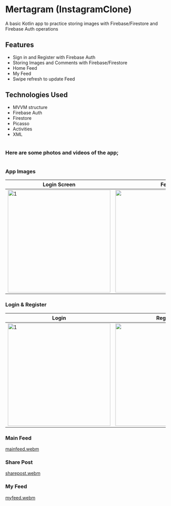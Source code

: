 # Mertagram (InstagramClone)
A basic Kotlin app to practice storing images with Firebase/Firestore and Firebase Auth operations
<br>

## Features
- Sign in and Register with Firebase Auth <br>
- Storing Images and Comments with Firebase/Firestore
- Home Feed <br>
- My Feed <br>
- Swipe refresh to update Feed <br>

## Technologies Used
- MVVM structure <br>
- Firebase Auth <br>
- Firestore <br>
- Picasso <br>
- Activities <br>
- XML <br>

#
### Here are some photos and videos of the app;
#

### App Images
|   Login Screen   |    Feed    |
|----------|:-------------:|
| <img width="322" alt="1" src="https://github.com/mertgoksu/Mertagram/assets/119433132/f4f0f48b-5b2f-47b1-b875-11d14d4c578c"> | <img width="322" alt="1" src="https://github.com/mertgoksu/Mertagram/assets/119433132/f959597f-9c33-49b2-9139-f1c00a75dae4"> |


### Login & Register
|   Login   |    Register    |
|----------|:-------------:|
| <img width="322" alt="1" src="https://github.com/mertgoksu/Mertagram/assets/119433132/b49d06f3-22fc-4422-9956-05f140caee60"> | <img width="322" alt="1" src="https://github.com/mertgoksu/Mertagram/assets/119433132/43cb0da2-22c2-49a6-acfd-64e1688eaa69"> |

### Main Feed
[mainfeed.webm](https://github.com/mertgoksu/Mertagram/assets/119433132/e9d6872a-e471-4a8a-8837-b159e6f36dc6)

### Share Post
[sharepost.webm](https://github.com/mertgoksu/Mertagram/assets/119433132/4db7a19d-0990-4206-a782-1768a27392a1)

### My Feed
[myfeed.webm](https://github.com/mertgoksu/Mertagram/assets/119433132/a987a522-5a36-4e43-99a4-3bb65eb73fe3)




